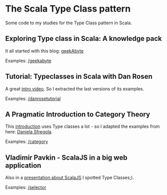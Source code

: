 # The Scala Type Class pattern
Some code to my studies for the Type Class pattern in Scala.

## Exploring Type class in Scala: A knowledge pack
It all started with this blog: [geekAbyte](http://www.geekabyte.io/2017/11/exploring-typeclass-in-scala-knowledge.html)

Examples: [/geekabyte](https://github.com/pme123/scala-type-classes/tree/master/src/main/scala/geekabyte)

## Tutorial: Typeclasses in Scala with Dan Rosen
A great [intro video](https://www.youtube.com/watch?v=sVMES4RZF-8). 
So I extracted the last versions of its examples.

Examples: [/danrosetutorial](https://github.com/pme123/scala-type-classes/tree/master/src/main/scala/danrosetutorial)

## A Pragmatic Introduction to Category Theory
This [introduction](https://www.youtube.com/watch?v=Ss149MsZluI) uses Type classes a lot - so I adapted the examples
from here: [Daniela Sfregola](https://github.com/DanielaSfregola/tutorial-cat).

Examples: [/category](https://github.com/pme123/scala-type-classes/tree/master/src/main/scala/category)

## Vladimir Pavkin - ScalaJS in a big web application
Also in a [presentation about ScalaJS](https://www.youtube.com/watch?v=FJr-fxlpUC8) I spotted Type Classes;).

Examples: [/selector](https://github.com/pme123/scala-type-classes/tree/master/src/main/scala/selector)
